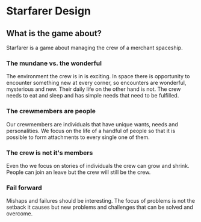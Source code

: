 # Starfarer Design #

## What is the game about? ##

Starfarer is a game about managing the crew of a merchant spaceship.

### The mundane vs. the wonderful ###
The environment the crew is in is exciting. In space there is opportunity to encounter something new at every corner, so encounters are wonderful, mysterious and new. Their daily life on the other hand is not. The crew needs to eat and sleep and has simple needs that need to be fulfilled.

### The crewmembers are people ###
Our crewmembers are individuals that have unique wants, needs and personalities. We focus on the life of a handful of people so that it is possible to form attachments to every single one of them.

### The crew is not it's members ###
Even tho we focus on stories of individuals the crew can grow and shrink. People can join an leave but the crew will still be the crew.

### Fail forward ###
Mishaps and failures should be interesting. The focus of problems is not the setback it causes but new problems and challenges that can be solved and overcome.